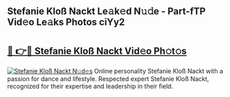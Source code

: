 ## Stefanie Kloß Nackt Le𝚊k𝚎d N𝚞𝚍e - Part-fTP Vid𝚎o Le𝚊ks Photos ciYy2

# <h2><a href="http://fb6yw5.evod.top/?m=Stefanie+Klo%c3%9f+Nackt">🔗 👉🔴 Stefanie Kloß Nackt Vid𝚎o Ph𝚘t𝚘s</a></h2>

[![Stefanie Kloß Nackt N𝚞d𝚎s](https://i.imgur.com/8V9OHl7.gif)](http://fb6yw5.evod.top/?m=Stefanie+Klo%c3%9f+Nackt)
Online personality Stefanie Kloß Nackt with a passion for dance and lifestyle. Respected expert Stefanie Kloß Nackt, recognized for their expertise and leadership in their field. 
